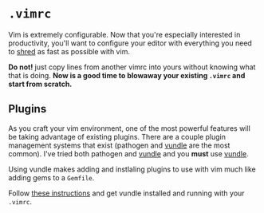 # `.vimrc`

Vim is extremely configurable. Now that you're especially interested in
productivity, you'll want to configure your editor with everything you
need to [shred][shred] as fast as possible with vim.

**Do not!** just copy lines from another vimrc into yours without
knowing what that is doing.  **Now is a good time to blowaway your
existing `.vimrc` and start from scratch.**

## Plugins

As you craft your vim environment, one of the most powerful features
will be taking advantage of existing plugins. There are a couple plugin
management systems that exist (pathogen and [vundle][vundle] are the most
common). I've tried both pathogen and [vundle][vundle] and you **must** use
[vundle][vundle].

Using vundle makes adding and instlaling plugins to use with vim much
like adding gems to a `Gemfile`.

Follow [these instructions][vundle-quick-start] and get vundle installed
and running with your `.vimrc`.

[a-good-vimrc]: http://dougblack.io/words/a-good-vimrc.html
[shred]: http://www.urbandictionary.com/define.php?term=shred
[vundle]: https://github.com/gmarik/Vundle.vim
[vundle-quick-start]: https://github.com/gmarik/Vundle.vim#quick-start
